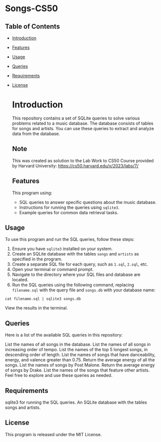 # Songs-CS50

## Table of Contents 

- [Introduction](#introduction)
- [Features](#features)
- [Usage](#usage)
-  [Queries](#queries)
- [Requirements](#requirements)
- [License](#license)

  # Introduction
  
  This repository contains a set of SQLite queries to solve various problems related to a music database. The database consists of tables for songs and artists. You can use these 
  queries to extract and analyze data from the database.

  ## Note

  This was created as solution to the Lab Work to CS50 Course provided by Harvard University: https://cs50.harvard.edu/x/2023/labs/7/

  ## Features

  This program using:
  
  -  SQL queries to answer specific questions about the music database.
  - Instructions for running the queries using `sqlite3`.
  - Example queries for common data retrieval tasks.
 
 ## Usage

To use this program and run the SQL queries, follow these steps:

1. Ensure you have `sqlite3` installed on your system.
2. Create an SQLite database with the tables `songs` and `artists` as specified in the program.
3. Create a separate SQL file for each query, such as `1.sql`, `2.sql`, etc.
4. Open your terminal or command prompt.
5. Navigate to the directory where your SQL files and database are located.
6. Run the SQL queries using the following command, replacing `filename.sql` with the query file and `songs.db` with your database name:

`cat filename.sql | sqlite3 songs.db`

View the results in the terminal.

## Queries

Here is a list of the available SQL queries in this repository:

List the names of all songs in the database.
List the names of all songs in increasing order of tempo.
List the names of the top 5 longest songs, in descending order of length.
List the names of songs that have danceability, energy, and valence greater than 0.75.
Return the average energy of all the songs.
List the names of songs by Post Malone.
Return the average energy of songs by Drake.
List the names of the songs that feature other artists.
Feel free to explore and use these queries as needed.

## Requirements

sqlite3 for running the SQL queries.
An SQLite database with the tables songs and artists.

## License

This program is released under the MIT License.
